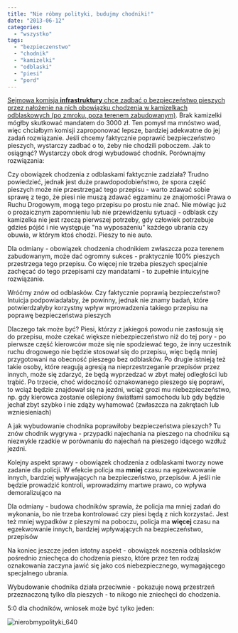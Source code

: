 ```yaml
---
title: "Nie róbmy polityki, budujmy chodniki!"
date: "2013-06-12"
categories: 
  - "wszystko"
tags: 
  - "bezpieczenstwo"
  - "chodnik"
  - "kamizelki"
  - "odblaski"
  - "piesi"
  - "pord"
---
```


[Sejmowa komisja **infrastruktury** chce zadbać o bezpieczeństwo pieszych przez nałożenie na nich obowiązku chodzenia w kamizelkach odblaskowych (po zmroku, poza terenem zabudowanym)](http://moto.wp.pl/kat,55194,title,Poslowie-zdecyduja-o-obowiazku-noszenia-kamizelek-odblaskowych,wid,15726011,wiadomosc.html?ticaid=110c1e&_ticrsn=3). Brak kamizelki mógłby skutkować mandatem do 3000 zł. Ten pomysł ma mnóstwo wad, więc chciałbym komisji zaproponować lepsze, bardziej adekwatne do jej zadań rozwiązanie. Jeśli chcemy faktycznie poprawić bezpieczeństwo pieszych, wystarczy zadbać o to, żeby nie chodzili poboczem. Jak to osiągnąć? Wystarczy obok drogi wybudować chodnik. Porównajmy rozwiązania:

Czy obowiązek chodzenia z odblaskami faktycznie zadziała? Trudno powiedzieć, jednak jest duże prawdopodobieństwo, że spora część pieszych może nie przestrzegać tego przepisu - warto zdawać sobie sprawę z tego, że piesi nie muszą zdawać egzaminu ze znajomości Prawa o Ruchu Drogowym, mogą tego przepisu po prostu nie znać. Nie mówiąc już o prozaicznym zapomnieniu lub nie przewidzeniu sytuacji - odblask czy kamizelka nie jest rzeczą pierwszej potrzeby, gdy człowiek potrzebuje gdzieś pójść i nie występuje "na wyposażeniu" każdego ubrania czy obuwia, w którym ktoś chodzi. Pieszy to nie auto.

Dla odmiany - obowiązek chodzenia chodnikiem zwłaszcza poza terenem zabudowanym, może dać ogromny sukces - praktycznie 100% pieszych przestrzega tego przepisu. Co więcej nie trzeba pieszych specjalnie zachęcać do tego przepisami czy mandatami - to zupełnie intuicyjne rozwiązanie.

Wróćmy znów od odblasków. Czy faktycznie poprawią bezpieczeństwo? Intuicja podpowiadałaby, że powinny, jednak nie znamy badań, które potwierdzałyby korzystny wpływ wprowadzenia takiego przepisu na poprawę bezpieczeństwa pieszych

Dlaczego tak może być? Piesi, którzy z jakiegoś powodu nie zastosują się do przepisu, może czekać większe niebezpieczeństwo niż do tej pory - po pierwsze część kierowców może się nie spodziewać tego, że inny uczestnik ruchu drogowego nie będzie stosował się do przepisu, więc będą mniej przygotowani na obecność pieszego bez odblasków. Po drugie istnieją też takie osoby, które reagują agresją na nieprzestrzeganie przepisów przez innych, może się zdarzyć, że będą wyprzedzać w zbyt małej odległości lub trąbić. Po trzecie, choć widoczność oznakowanego pieszego się poprawi, to wciąż będzie znajdował się na jezdni, wciąż grozi mu niebezpieczeństwo, np. gdy kierowca zostanie oślepiony światłami samochodu lub gdy będzie jechał zbyt szybko i nie zdąży wyhamować (zwłaszcza na zakrętach lub wzniesieniach)

A jak wybudowanie chodnika poprawiłoby bezpieczeństwa pieszych? Tu znów chodnik wygrywa - przypadki najechania na pieszego na chodniku są niezwykle rzadkie w porównaniu do najechań na pieszego idącego wzdłuż jezdni.

Kolejny aspekt sprawy - obowiązek chodzenia z odblaskami tworzy nowe zadanie dla policji. W efekcie policja ma **mniej** czasu na egzekwowanie innych, bardziej wpływających na bezpieczeństwo, przepisów. A jeśli nie będzie prowadzić kontroli, wprowadzimy martwe prawo, co wpływa demoralizująco na

Dla odmiany - budowa chodników sprawia, że policja ma mniej zadań do wykonania, bo nie trzeba kontrolować czy piesi będą z nich korzystać. Jest też mniej wypadków z pieszymi na poboczu, policja ma **więcej** czasu na egzekwowanie innych, bardziej wpływających na bezpieczeństwo, przepisów

Na koniec jeszcze jeden istotny aspekt - obowiązek noszenia odblasków pośrednio zniechęca do chodzenia pieszo, które przez ten rodzaj oznakowania zaczyna jawić się jako coś niebezpiecznego, wymagającego specjalnego ubrania. 

Wybudowanie chodnika działa przeciwnie - pokazuje nową przestrzeń przeznaczoną tylko dla pieszych - to nikogo nie zniechęci do chodzenia.

5:0 dla chodników, wniosek może być tylko jeden:

![nierobmypolityki_640](https://strefapiesza.files.wordpress.com/2019/03/nierobmypolityki_640.jpg)
